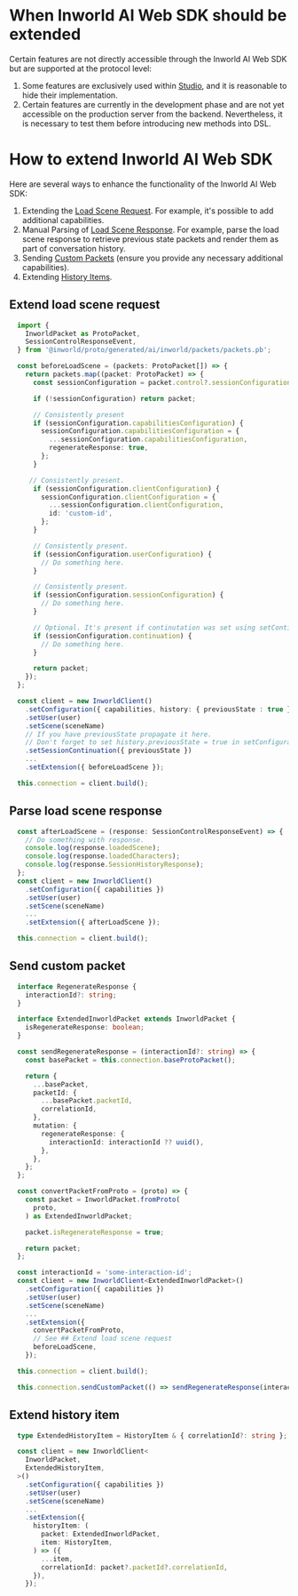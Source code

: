 # When Inworld AI Web SDK should be extended

Certain features are not directly accessible through the Inworld AI Web SDK but are supported at the protocol level:

1. Some features are exclusively used within [Studio](https://studio.inworld.ai), and it is reasonable to hide their implementation.
1. Certain features are currently in the development phase and are not yet accessible on the production server from the backend. Nevertheless, it is necessary to test them before introducing new methods into DSL.


# How to extend Inworld AI Web SDK

Here are several ways to enhance the functionality of the Inworld AI Web SDK:

1. Extending the [Load Scene Request](#extend-load-scene-request). For example, it's possible to add additional capabilities.
1. Manual Parsing of [Load Scene Response](#parse-load-scene-response). For example, parse the load scene response to retrieve previous state packets and render them as part of conversation history.
1. Sending [Custom Packets](#send-custom-packet) (ensure you provide any necessary additional capabilities).
1. Extending [History Items](#extend-history-item).


## Extend load scene request

```ts
  import {
    InworldPacket as ProtoPacket,
    SessionControlResponseEvent,
  } from '@inworld/proto/generated/ai/inworld/packets/packets.pb';

  const beforeLoadScene = (packets: ProtoPacket[]) => {
    return packets.map((packet: ProtoPacket) => {
      const sessionConfiguration = packet.control?.sessionConfiguration;

      if (!sessionConfiguration) return packet;

      // Consistently present
      if (sessionConfiguration.capabilitiesConfiguration) {
        sessionConfiguration.capabilitiesConfiguration = {
          ...sessionConfiguration.capabilitiesConfiguration,
          regenerateResponse: true,
        };
      }

     // Consistently present.
      if (sessionConfiguration.clientConfiguration) {
        sessionConfiguration.clientConfiguration = {
          ...sessionConfiguration.clientConfiguration,
          id: 'custom-id',
        };
      }

      // Consistently present.
      if (sessionConfiguration.userConfiguration) {
        // Do something here.
      }

      // Consistently present.
      if (sessionConfiguration.sessionConfiguration) {
        // Do something here.
      }

      // Optional. It's present if continutation was set using setContinuation method.
      if (sessionConfiguration.continuation) {
        // Do something here.
      }

      return packet;
    });
  };

  const client = new InworldClient()
    .setConfiguration({ capabilities, history: { previousState : true } })
    .setUser(user)
    .setScene(sceneName)
    // If you have previousState propagate it here.
    // Don't forget to set history.previousState = true in setConfiguration method to attach previousState packets to history automatically.
    .setSessionContinuation({ previousState })
    ...
    .setExtension({ beforeLoadScene });

  this.connection = client.build();
```

## Parse load scene response

```ts
  const afterLoadScene = (response: SessionControlResponseEvent) => {
    // Do something with response.
    console.log(response.loadedScene);
    console.log(response.loadedCharacters);
    console.log(response.SessionHistoryResponse);
  };
  const client = new InworldClient()
    .setConfiguration({ capabilities })
    .setUser(user)
    .setScene(sceneName)
    ...
    .setExtension({ afterLoadScene });

  this.connection = client.build();
```

## Send custom packet

```ts
  interface RegenerateResponse {
    interactionId?: string;
  }

  interface ExtendedInworldPacket extends InworldPacket {
    isRegenerateResponse: boolean;
  }

  const sendRegenerateResponse = (interactionId?: string) => {
    const basePacket = this.connection.baseProtoPacket();

    return {
      ...basePacket,
      packetId: {
        ...basePacket.packetId,
        correlationId,
      },
      mutation: {
        regenerateResponse: {
          interactionId: interactionId ?? uuid(),
        },
      },
    };
  };

  const convertPacketFromProto = (proto) => {
    const packet = InworldPacket.fromProto(
      proto,
    ) as ExtendedInworldPacket;

    packet.isRegenerateResponse = true;

    return packet;
  };

  const interactionId = 'some-interaction-id';
  const client = new InworldClient<ExtendedInworldPacket>()
    .setConfiguration({ capabilities })
    .setUser(user)
    .setScene(sceneName)
    ...
    .setExtension({
      convertPacketFromProto,
      // See ## Extend load scene request
      beforeLoadScene,
    });

  this.connection = client.build();

  this.connection.sendCustomPacket(() => sendRegenerateResponse(interactionId));
```

## Extend history item

```ts
  type ExtendedHistoryItem = HistoryItem & { correlationId?: string };

  const client = new InworldClient<
    InworldPacket,
    ExtendedHistoryItem,
  >()
    .setConfiguration({ capabilities })
    .setUser(user)
    .setScene(sceneName)
    ...
    .setExtension({
      historyItem: (
        packet: ExtendedInworldPacket,
        item: HistoryItem,
      ) => ({
        ...item,
        correlationId: packet?.packetId?.correlationId,
      }),
    });
```
